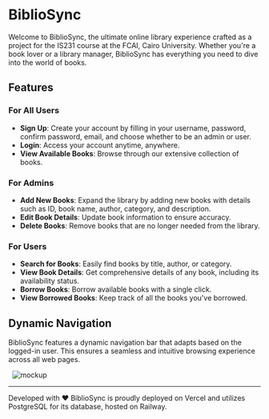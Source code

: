 # BiblioSync

Welcome to BiblioSync, the ultimate online library experience crafted as a project for the IS231 course at the FCAI, Cairo University. Whether you're a book lover or a library manager, BiblioSync has everything you need to dive into the world of books.

## Features

### For All Users
- **Sign Up**: Create your account by filling in your username, password, confirm password, email, and choose whether to be an admin or user.
- **Login**: Access your account anytime, anywhere.
- **View Available Books**: Browse through our extensive collection of books.

### For Admins
- **Add New Books**: Expand the library by adding new books with details such as ID, book name, author, category, and description.
- **Edit Book Details**: Update book information to ensure accuracy.
- **Delete Books**: Remove books that are no longer needed from the library.

### For Users
- **Search for Books**: Easily find books by title, author, or category.
- **View Book Details**: Get comprehensive details of any book, including its availability status.
- **Borrow Books**: Borrow available books with a single click.
- **View Borrowed Books**: Keep track of all the books you've borrowed.

## Dynamic Navigation
BiblioSync features a dynamic navigation bar that adapts based on the logged-in user. This ensures a seamless and intuitive browsing experience across all web pages.

&nbsp;
![mockup](https://github.com/ghassanelgendy/bibliosync/assets/112765677/3ecea334-b3d2-4404-b3e6-f20472001616)
  
---

Developed with ❤️
BiblioSync is proudly deployed on Vercel and utilizes PostgreSQL for its database, hosted on Railway.
